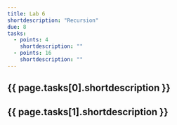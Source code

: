 ```yaml
---
title: Lab 6
shortdescription: "Recursion"
due: 8
tasks:
  - points: 4
    shortdescription: ""
  - points: 16
    shortdescription: ""
---
```



## {{ page.tasks[0].shortdescription }}



## {{ page.tasks[1].shortdescription }}
